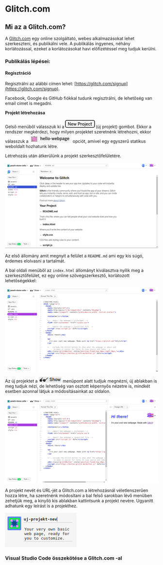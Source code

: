 # Glitch.com

## Mi az a Glitch.com?

A [Glitch.com](https://glitch.com/) egy online szolgáltató, webes alkalmazásokat lehet szerkeszteni, és publikálni vele. A publikálás ingyenes, néhány korlátozással, ezeket a korlátozásokat havi előfizétéssel meg tudjuk kerülni.

### Publikálás lépései: 

#### Regisztráció

Regisztrálni az alábbi címen lehet: [https://glitch.com/signup](https://glitch.com/signup).

Facebook, Google és GitHub fiókkal tudunk regisztrálni, de lehetőség van email címet is megadni.

**Projekt létrehozása**

Gelső menüből válasszuk ki a![](../.gitbook/assets/newproject%20%281%29.png)\(új projekt\) gombot. Ekkor a rendszer megkérdezi, hogy milyen projektet szeretnénk létrehozni, ekkor válasszuk a ![](../.gitbook/assets/hellowebpage.png) opciót, amivel egy egyszerű statikus weboldalt hozhatunk létre. 

Létrehozás után átkerülünk a projekt szerkesztőfelületére.

![Az &#xFA;jonnan l&#xE9;trehozott projekt](../.gitbook/assets/newprojekt.png)

Az első állomány amit megnyit a felület a `README.md` ami egy kis súgó, érdemes elolvasni a tartalmát.

A bal oldali menüből az `index.html` állományt kiválasztva nyílik meg a szerkesztőfelület, ez egy online szövegszerkesztő, korlátozott lehetőségekkel:

![](../.gitbook/assets/newprojekteditor.png)

Az új projektet a ![](../.gitbook/assets/show.png) menüpont alatt tudjuk megnézni, új ablakban is meg tudjuk nézi, de lehetőség van osztott képernyős nézetre is, mindkét esetben azonnal látjuk a módosításainkat az oldalon.

![](../.gitbook/assets/showsplit.png)

A projekt nevét és URL-jét a Glitch.com a létrehozásnál véletlenszerűen hozza létre, ha szeretnénk módosítani a bal felső sarokban lévő menüben zehetjük meg, a kinyíló kis ablakban kattintsunk a projekt nevére. Ugyanitt adhatunk egy leírást is a projekthez.

![](../.gitbook/assets/projektname.png)

### Visual Studio Code összekötése a Glitch.com -al

  


